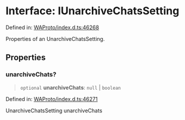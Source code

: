# Interface: IUnarchiveChatsSetting

Defined in: [WAProto/index.d.ts:46268](https://github.com/Fokusdotid/Baileys/blob/4aa08196a497251af5be42856601e02d8a85cce8/WAProto/index.d.ts#L46268)

Properties of an UnarchiveChatsSetting.

## Properties

### unarchiveChats?

> `optional` **unarchiveChats**: `null` \| `boolean`

Defined in: [WAProto/index.d.ts:46271](https://github.com/Fokusdotid/Baileys/blob/4aa08196a497251af5be42856601e02d8a85cce8/WAProto/index.d.ts#L46271)

UnarchiveChatsSetting unarchiveChats
